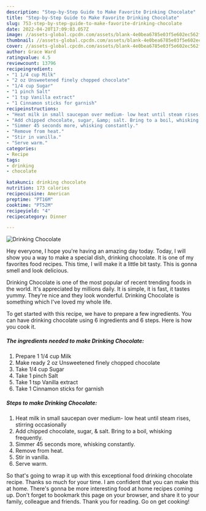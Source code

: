 ```yaml
---
description: "Step-by-Step Guide to Make Favorite Drinking Chocolate"
title: "Step-by-Step Guide to Make Favorite Drinking Chocolate"
slug: 753-step-by-step-guide-to-make-favorite-drinking-chocolate
date: 2022-04-20T17:09:03.057Z
image: //assets-global.cpcdn.com/assets/blank-4e0bea6785e03f5e602ec562f230caae08da540cada707380b4fe1bbebba43da.png
thumbnail: //assets-global.cpcdn.com/assets/blank-4e0bea6785e03f5e602ec562f230caae08da540cada707380b4fe1bbebba43da.png
cover: //assets-global.cpcdn.com/assets/blank-4e0bea6785e03f5e602ec562f230caae08da540cada707380b4fe1bbebba43da.png
author: Grace Ward
ratingvalue: 4.5
reviewcount: 13796
recipeingredient:
- "1 1/4 cup Milk"
- "2 oz Unsweetened finely chopped chocolate"
- "1/4 cup Sugar"
- "1 pinch Salt"
- "1 tsp Vanilla extract"
- "1 Cinnamon sticks for garnish"
recipeinstructions:
- "Heat milk in small saucepan over medium- low heat until steam rises, stirring occasionally"
- "Add chipped chocolate, sugar, &amp; salt. Bring to a boil, whisking frequently."
- "Simmer 45 seconds more, whisking constantly."
- "Remove from heat."
- "Stir in vanilla."
- "Serve warm."
categories:
- Recipe
tags:
- drinking
- chocolate

katakunci: drinking chocolate 
nutrition: 173 calories
recipecuisine: American
preptime: "PT16M"
cooktime: "PT52M"
recipeyield: "4"
recipecategory: Dinner

---
```



![Drinking Chocolate](//assets-global.cpcdn.com/assets/blank-4e0bea6785e03f5e602ec562f230caae08da540cada707380b4fe1bbebba43da.png)

Hey everyone, I hope you're having an amazing day today. Today, I will show you a way to make a special dish, drinking chocolate. It is one of my favorites food recipes. This time, I will make it a little bit tasty. This is gonna smell and look delicious.

Drinking Chocolate is one of the most popular of recent trending foods in the world. It's appreciated by millions daily. It is simple, it is fast, it tastes yummy. They're nice and they look wonderful. Drinking Chocolate is something which I've loved my whole life.




To get started with this recipe, we have to prepare a few ingredients. You can have drinking chocolate using 6 ingredients and 6 steps. Here is how you cook it.

<!--inarticleads1-->

##### The ingredients needed to make Drinking Chocolate:

1. Prepare 1 1/4 cup Milk
1. Make ready 2 oz Unsweetened finely chopped chocolate
1. Take 1/4 cup Sugar
1. Take 1 pinch Salt
1. Take 1 tsp Vanilla extract
1. Take 1 Cinnamon sticks for garnish




<!--inarticleads2-->

##### Steps to make Drinking Chocolate:

1. Heat milk in small saucepan over medium- low heat until steam rises, stirring occasionally
1. Add chipped chocolate, sugar, &amp; salt. Bring to a boil, whisking frequently.
1. Simmer 45 seconds more, whisking constantly.
1. Remove from heat.
1. Stir in vanilla.
1. Serve warm.




So that's going to wrap it up with this exceptional food drinking chocolate recipe. Thanks so much for your time. I am confident that you can make this at home. There's gonna be more interesting food at home recipes coming up. Don't forget to bookmark this page on your browser, and share it to your family, colleague and friends. Thank you for reading. Go on get cooking!
